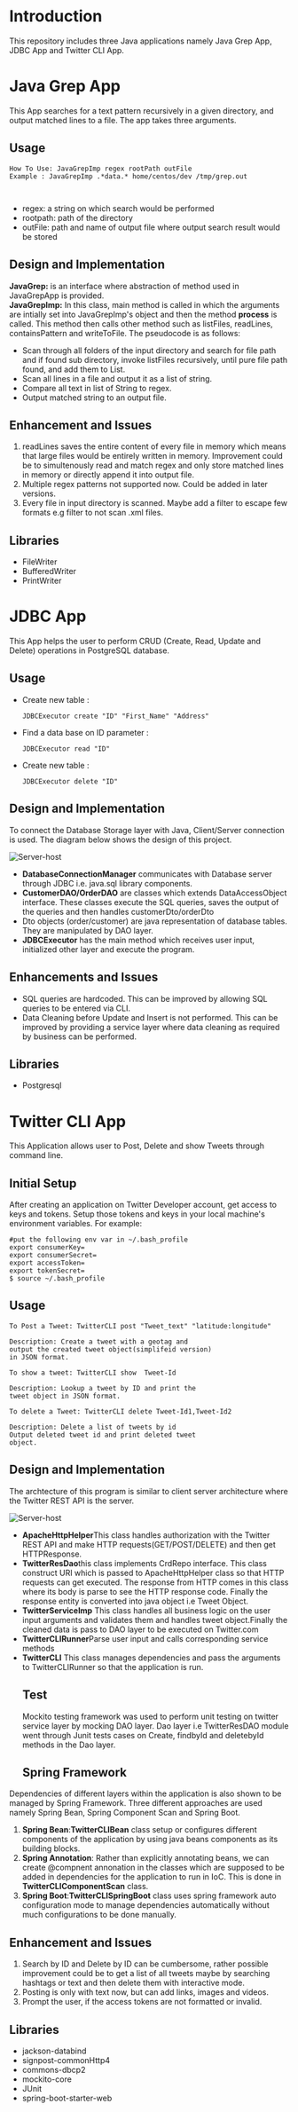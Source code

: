 

<h1 id="introduction">Introduction</h1>
<p>This repository includes three Java applications namely Java Grep App, JDBC App and Twitter CLI App. </p>
<h1 id="java-grep-app">Java Grep App</h1>
<p>This App searches for a text pattern recursively in a given directory, and output matched lines to a file. The app takes three arguments.</p>
<h2 id="usage">Usage</h2>
<pre><code>How To Use: JavaGrepImp regex rootPath outFile
Example : JavaGrepImp .*data.* home/centos/dev /tmp/grep.out

</code></pre>
<ul>
<li>regex: a string on which search would be performed</li>
<li>rootpath: path of the directory</li>
<li>outFile: path and name of output file where output search result would be stored</li>
</ul>

<h2 id="design-and-implementation">Design and Implementation</h2>
<p><strong>JavaGrep:</strong>  is an interface where abstraction of method used in JavaGrepApp is provided.<br>
<strong>JavaGrepImp:</strong>  In this class, main method is called in which the arguments are intially set into JavaGrepImp's object and then the method <strong>process</strong> is called. This method then calls other method such as listFiles, readLines, containsPattern and writeToFile. The pseudocode is as follows:</p>
<ul>
<li>Scan through all folders of the input directory and search for file path and if found sub directory, invoke listFiles recursively, until pure file path found, and add them to List.</li>
<li>Scan all lines in a file and output it as a list of string.</li>
<li>Compare all text in list of String to regex.</li>
<li>Output matched string to an output file.</li>
</ul>
<h2 id="enhancement-and-issues">Enhancement and Issues</h2>
<ol>
<li>readLines saves the entire content of every file in memory which means that large files would be entirely written in memory. Improvement could be to simultenously read and match regex and only store matched lines in memory or directly append it into output file.</li>
<li>Multiple regex patterns not supported now. Could be added in later versions.</li>
 <li>Every file in input directory is scanned. Maybe add a filter to escape few formats e.g filter to not scan .xml files.</li>
</ol>

<h2 id="libraries">Libraries</h2>
<ul>
<li>FileWriter</li>
<li>BufferedWriter</li>
<li>PrintWriter</li>
</ul>

<h1 id="jdbc-app">JDBC App</h1>
<p>This App helps the user to perform CRUD (Create, Read, Update and Delete) operations in PostgreSQL database.</p>

<h2 id="usage1">Usage</h2>
<ul>
<li>Create new table : <pre><code>JDBCExecutor create "ID" "First_Name" "Address"</code></pre></li>
 <li>Find a data base on ID parameter : <pre><code>JDBCExecutor read "ID" </code></pre></li>
 <li>Create new table : <pre><code>JDBCExecutor delete "ID"</code></pre></li>
 </ul>
<h2 id="design-and-implementation-1">Design and Implementation</h2>
<p>To connect the Database Storage layer with Java, Client/Server connection is used. The diagram below shows the design of this project.</p>
<img src="/diagrams/jdbc.png" alt="Server-host"></p>
<ul>
<li><strong>DatabaseConnectionManager</strong> communicates with Database server through JDBC i.e. java.sql library components.</li>
<li><strong>CustomerDAO/OrderDAO</strong> are classes which extends DataAccessObject interface. These classes execute the SQL queries, saves the output of the queries and then handles customerDto/orderDto</li>
<li>Dto objects (order/customer) are java representation of database tables. They are manipulated by DAO layer.</li>
<li><strong>JDBCExecutor</strong> has the main method which receives user input, initialized other layer and execute the program. </li>

</ul>

<h2 id="enhancements-and-issues">Enhancements and Issues</h2>
<ul>
<li>SQL queries are hardcoded. This can be improved by allowing SQL queries to be entered via CLI.</li>
<li>Data Cleaning before Update and Insert is not performed. This can be improved by providing a service layer where data cleaning as required by business can be performed.</li>
</ul>

<h2 id="libraries">Libraries</h2>
<ul>
<li>Postgresql</li>
</ul>

<h1 id="twitter-cli-app">Twitter CLI App</h1>
<p>This Application allows user to Post, Delete and show Tweets through command line.</p>

<h2 id="setup">Initial Setup</h2>
After creating an application on Twitter Developer account, get access to keys and tokens. Setup those tokens and keys in your local machine's environment variables. For example:

<pre><code>#put the following env var in ~/.bash_profile
export consumerKey=
export consumerSecret=
export accessToken=
export tokenSecret=
$ source ~/.bash_profile
</code></pre>




<h2 id="usage-1">Usage</h2>

<pre><code>To Post a Tweet: TwitterCLI post "Tweet_text" "latitude:longitude"

Description: Create a tweet with a geotag and
output the created tweet object(simplifeid version)
in JSON format.
</code></pre>

<pre><code>To show a tweet: TwitterCLI show  Tweet-Id

Description: Lookup a tweet by ID and print the
tweet object in JSON format.
</code></pre>

<pre><code>To delete a Tweet: TwitterCLI delete Tweet-Id1,Tweet-Id2

Description: Delete a list of tweets by id
Output deleted tweet id and print deleted tweet
object.
</code></pre>

<h2 id="design-and-implementation-1">Design and Implementation</h2>
<p>The archtecture of this program is similar to client server architecture where the Twitter REST API is the server.</p>
<img src="/diagrams/Twitter.png" alt="Server-host"></p>
<ul>
<li><strong>ApacheHttpHelper</strong>This class handles authorization with the Twitter REST API and make HTTP requests(GET/POST/DELETE) and then get HTTPResponse.</li>
 <li><strong>TwitterResDao</strong>this class implements CrdRepo interface. This class construct URI which is passed to ApacheHttpHelper class so that HTTP requests can get executed. The response from HTTP comes in this class where its body is parse to see the HTTP response code. Finally the response entity is converted into java object i.e Tweet Object.</li>
<li><strong>TwitterServiceImp</strong> This class handles all business logic on the user input arguments and validates them and handles tweet object.Finally the cleaned data is pass to DAO layer to be executed on Twitter.com</li>
 <li><strong>TwitterCLIRunner</strong>Parse user input and calls corresponding service methods</li>


<li><strong>TwitterCLI</strong> This class manages dependencies and pass the arguments to TwitterCLIRunner so that the application is run.</li>

<h2 id="test">Test</h2>
<p>Mockito testing framework was used to perform unit testing on twitter service layer by mocking DAO layer. Dao layer i.e TwitterResDAO module went through Junit tests cases on Create, findbyId and deletebyId methods in the Dao layer.</p>
<h2 id="sp">Spring Framework</h2>
</ul>
<p>Dependencies of different layers within the application is also shown to be managed by Spring Framework. Three different approaches are used namely Spring Bean, Spring Component Scan and Spring Boot.</p>
<ol>
<li><strong>Spring Bean</strong>:<strong>TwitterCLIBean</strong> class setup or configures different components of the application by using java beans components as its building blocks.</li>
<li><strong>Spring Annotation</strong>: Rather than explicitly annotating beans, we can create @compnent annonation in the classes which are supposed to be added in dependencies for the application to run in IoC. This is done in  <strong>TwitterCLIComponentScan</strong> class.</li>
<li><strong>Spring Boot</strong>:<strong>TwitterCLISpringBoot</strong> class uses spring framework auto configuration mode to manage dependencies automatically without much configurations to be done manually.</li>
</ol>
<h2 id="enhancement-and-issues-1">Enhancement and Issues</h2>
<ol>
<li>Search by ID and Delete by ID can be cumbersome, rather possible improvement could be to get a list of all tweets maybe by searching hashtags or text and then delete them with interactive mode. </li>
 <li>Posting is only with text now, but can add links, images and videos.</li>
 <li>Prompt the user, if the access tokens are not formatted or invalid.</li>
</ol>
<h2 id="libraries">Libraries</h2>
<ul>
<li>jackson-databind</li>
<li>signpost-commonHttp4</li>
<li>commons-dbcp2</li>
<li>mockito-core</li>
<li>JUnit</li>
<li>spring-boot-starter-web</li>
</ul>

